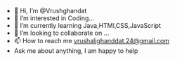 - 👋 Hi, I’m @Vrushghandat
- 👀 I’m interested in Coding...
- 🌱 I’m currently learning Java,HTMl,CSS,JavaScript
- 💞️ I’m looking to collaborate on ...
- 📫 How to reach me vrushalighanddat.24@gmail.com
- Ask me about anything, I am happy to help


<!---
Vrushghandat/Vrushghandat is a ✨ special ✨ repository because its `README.md` (this file) appears on your GitHub profile.
You can click the Preview link to take a look at your changes.
--->

